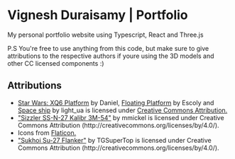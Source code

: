 # Vignesh Duraisamy | Portfolio

My personal portfolio website using Typescript, React and Three.js

P.S You're free to use anything from this code, but make sure to give attributions to the respective authors if youre using the 3D models and other CC licensed components :)

## Attributions

<ul>
  <li><a href="https://skfb.ly/6sYKy">Star Wars: XQ6 Platform</a> by Daniel, <a href="https://skfb.ly/69vYB">Floating Platform</a> by Escoly and <a href="https://skfb.ly/XuQC">Space ship</a> by light_ua is licensed under <a href="http://creativecommons.org/licenses/by/4.0/">Creative Commons Attribution.</a></li>
  <li><a href="https://skfb.ly/otLTC">"Sizzler SS-N-27 Kalibr 3M-54"</a> by mmickel is licensed under Creative Commons Attribution (http://creativecommons.org/licenses/by/4.0/).</li>
  <li>Icons from <a href="https://www.flaticon.com/free-icons/keyboard" title="keyboard icons">Flaticon.</a></li>
  <li><a href="https://skfb.ly/oFSnI">"Sukhoi Su-27 Flanker"</a> by TGSuperTop is licensed under Creative Commons Attribution (http://creativecommons.org/licenses/by/4.0/).</li>
</ul>
